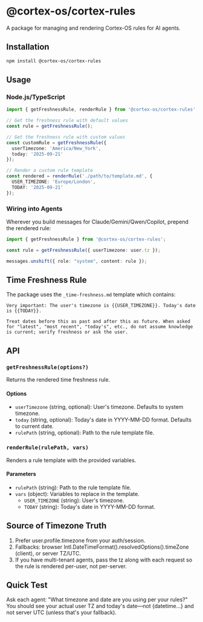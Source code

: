 # @cortex-os/cortex-rules

A package for managing and rendering Cortex-OS rules for AI agents.

## Installation

```bash
npm install @cortex-os/cortex-rules
```

## Usage

### Node.js/TypeScript

```typescript
import { getFreshnessRule, renderRule } from '@cortex-os/cortex-rules';

// Get the freshness rule with default values
const rule = getFreshnessRule();

// Get the freshness rule with custom values
const customRule = getFreshnessRule({
  userTimezone: 'America/New_York',
  today: '2025-09-21'
});

// Render a custom rule template
const rendered = renderRule('./path/to/template.md', {
  USER_TIMEZONE: 'Europe/London',
  TODAY: '2025-09-21'
});
```

### Wiring into Agents

Wherever you build messages for Claude/Gemini/Qwen/Copilot, prepend the rendered rule:

```typescript
import { getFreshnessRule } from '@cortex-os/cortex-rules';

const rule = getFreshnessRule({ userTimezone: user.tz });

messages.unshift({ role: "system", content: rule });
```

## Time Freshness Rule

The package uses the `_time-freshness.md` template which contains:

```
Very important: The user's timezone is {{USER_TIMEZONE}}. Today's date is {{TODAY}}.

Treat dates before this as past and after this as future. When asked for "latest", "most recent", "today's", etc., do not assume knowledge is current; verify freshness or ask the user.
```

## API

### `getFreshnessRule(options?)`

Returns the rendered time freshness rule.

#### Options

- `userTimezone` (string, optional): User's timezone. Defaults to system timezone.
- `today` (string, optional): Today's date in YYYY-MM-DD format. Defaults to current date.
- `rulePath` (string, optional): Path to the rule template file.

### `renderRule(rulePath, vars)`

Renders a rule template with the provided variables.

#### Parameters

- `rulePath` (string): Path to the rule template file.
- `vars` (object): Variables to replace in the template.
  - `USER_TIMEZONE` (string): User's timezone.
  - `TODAY` (string): Today's date in YYYY-MM-DD format.

## Source of Timezone Truth

1. Prefer user.profile.timezone from your auth/session.
2. Fallbacks: browser Intl.DateTimeFormat().resolvedOptions().timeZone (client), or server TZ/UTC.
3. If you have multi-tenant agents, pass the tz along with each request so the rule is rendered per-user, not per-server.

## Quick Test

Ask each agent: "What timezone and date are you using per your rules?"
You should see your actual user TZ and today's date—not {datetime...} and not server UTC (unless that's your fallback).